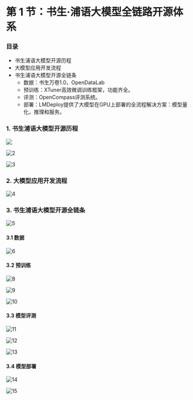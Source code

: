 # 第 1 节：书生·浦语大模型全链路开源体系

### 目录

- 书生浦语大模型开源历程
- 大模型应用开发流程
- 书生浦语大模型开源全链条
  - 数据：书生万卷1.0，OpenDataLab
  - 预训练：XTuner高效微调训练框架，功能齐全。
  - 评测：OpenCompass评测系统。
  - 部署：LMDeploy提供了大模型在GPU上部署的全流程解决方案：模型量化，推理和服务。

### 1. 书生浦语大模型开源历程

![](images/1.png)

![2](images/2.png)

![3](images/3.png)

### 2. 大模型应用开发流程

![4](images/4.png)

### 3. 书生浦语大模型开源全链条

![5](images/5.png)

#### 3.1 数据

![6](images/6.png)

#### 3.2 预训练

![8](images/8.png)

![9](images/9.png)

![10](images/10.png)

#### 3.3 模型评测

![11](images/11.png)

![12](images/12.png)

![13](images/13.png)

#### 3.4 模型部署

![14](images/14.png)

![15](images/15.png)
